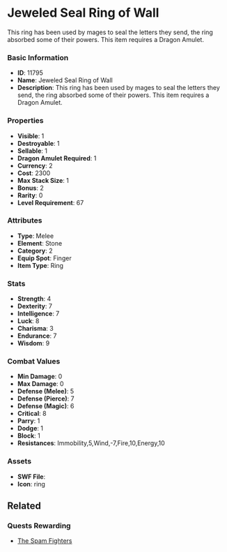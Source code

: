 # Jeweled Seal Ring of Wall

This ring has been used by mages to seal the letters they send, the ring absorbed some of their powers. This item requires a Dragon Amulet.

### Basic Information

- **ID**: 11795
- **Name**: Jeweled Seal Ring of Wall
- **Description**: This ring has been used by mages to seal the letters they send, the ring absorbed some of their powers. This item requires a Dragon Amulet.

### Properties

- **Visible**: 1
- **Destroyable**: 1
- **Sellable**: 1
- **Dragon Amulet Required**: 1
- **Currency**: 2
- **Cost**: 2300
- **Max Stack Size**: 1
- **Bonus**: 2
- **Rarity**: 0
- **Level Requirement**: 67

### Attributes

- **Type**: Melee
- **Element**: Stone
- **Category**: 2
- **Equip Spot**: Finger
- **Item Type**: Ring

### Stats

- **Strength**: 4
- **Dexterity**: 7
- **Intelligence**: 7
- **Luck**: 8
- **Charisma**: 3
- **Endurance**: 7
- **Wisdom**: 9

### Combat Values

- **Min Damage**: 0
- **Max Damage**: 0
- **Defense (Melee)**: 5
- **Defense (Pierce)**: 7
- **Defense (Magic)**: 6
- **Critical**: 8
- **Parry**: 1
- **Dodge**: 1
- **Block**: 1
- **Resistances**: Immobility,5,Wind,-7,Fire,10,Energy,10

### Assets

- **SWF File**: 
- **Icon**: ring

## Related

### Quests Rewarding

- [The Spam Fighters](../quests/1148-the-spam-fighters.md)

